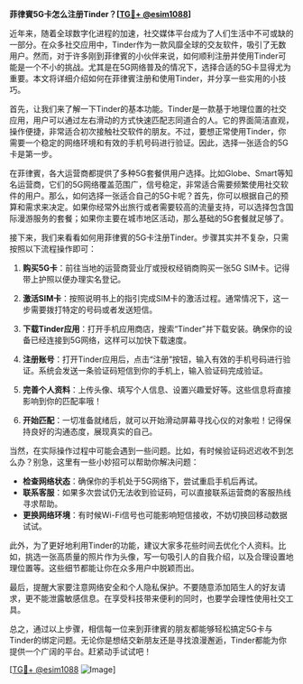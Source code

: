 **菲律賓5G卡怎么注册Tinder？[[TG💪+ @esim1088](https://t.me/s/esim1088)]**

近年来，随着全球数字化进程的加速，社交媒体平台成为了人们生活中不可或缺的一部分。在众多社交应用中，Tinder作为一款风靡全球的交友软件，吸引了无数用户。然而，对于许多刚到菲律賓的小伙伴来说，如何顺利注册并使用Tinder可能是一个不小的挑战。尤其是在5G网络普及的情况下，选择合适的5G卡显得尤为重要。本文将详细介绍如何在菲律賓注册和使用Tinder，并分享一些实用的小技巧。

首先，让我们来了解一下Tinder的基本功能。Tinder是一款基于地理位置的社交应用，用户可以通过左右滑动的方式快速匹配志同道合的人。它的界面简洁直观，操作便捷，非常适合初次接触社交软件的朋友。不过，要想正常使用Tinder，你需要一个稳定的网络环境和有效的手机号码进行验证。因此，选择一张适合的5G卡是第一步。

在菲律賓，各大运营商都提供了多种5G套餐供用户选择。比如Globe、Smart等知名运营商，它们的5G网络覆盖范围广，信号稳定，非常适合需要频繁使用社交软件的用户。那么，如何选择一张适合自己的5G卡呢？首先，你可以根据自己的预算和需求来决定。如果你经常外出旅行或者需要较高的流量支持，可以选择包含国际漫游服务的套餐；如果你主要在城市地区活动，那么基础的5G套餐就足够了。

接下来，我们来看看如何用菲律賓的5G卡注册Tinder。步骤其实并不复杂，只需按照以下流程操作即可：

1. **购买5G卡**：前往当地的运营商营业厅或授权经销商购买一张5G SIM卡。记得带上护照以便办理实名登记。

2. **激活SIM卡**：按照说明书上的指引完成SIM卡的激活过程。通常情况下，这一步需要拨打特定的号码或者发送短信。

3. **下载Tinder应用**：打开手机应用商店，搜索“Tinder”并下载安装。确保你的设备已经连接到5G网络，这样可以加快下载速度。

4. **注册账号**：打开Tinder应用后，点击“注册”按钮，输入有效的手机号码进行验证。系统会发送一条验证码短信到你的手机上，输入验证码完成验证。

5. **完善个人资料**：上传头像、填写个人信息、设置兴趣爱好等。这些信息将直接影响到你的匹配率哦！

6. **开始匹配**：一切准备就绪后，就可以开始滑动屏幕寻找心仪的对象啦！记得保持良好的沟通态度，展现真实的自己。

当然，在实际操作过程中可能会遇到一些问题。比如，有时候验证码迟迟收不到怎么办？别急，这里有一些小妙招可以帮助你解决问题：

- **检查网络状态**：确保你的手机处于5G网络下，尝试重启手机后再试。
- **联系客服**：如果多次尝试仍无法收到验证码，可以直接联系运营商的客服热线寻求帮助。
- **更换网络环境**：有时候Wi-Fi信号也可能影响短信接收，不妨切换回移动数据试试。

此外，为了更好地利用Tinder的功能，建议大家多花些时间去优化个人资料。比如，挑选一张高质量的照片作为头像，写一句吸引人的自我介绍，以及合理设置地理位置等。这些细节都能让你在众多用户中脱颖而出。

最后，提醒大家要注意网络安全和个人隐私保护。不要随意添加陌生人的好友请求，更不能泄露敏感信息。在享受科技带来便利的同时，也要学会理性使用社交工具。

总之，通过以上步骤，相信每一位来到菲律賓的朋友都能够轻松搞定5G卡与Tinder的绑定问题。无论你是想结交新朋友还是寻找浪漫邂逅，Tinder都能为你提供一个广阔的平台。赶紧动手试试吧！

[[TG💪+ @esim1088](https://t.me/s/esim1088) ![Image](https://i.postimg.cc/4NQfJmqS/Snipaste-2025-05-13-00-14-12.png)]
